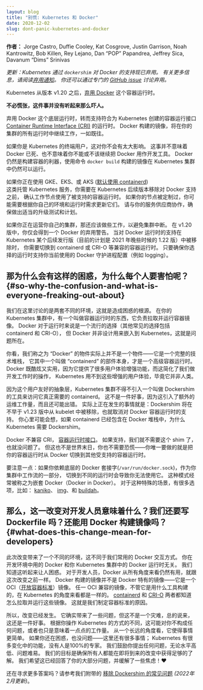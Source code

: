 ```yaml
---
layout: blog
title: "别慌: Kubernetes 和 Docker"
date: 2020-12-02
slug: dont-panic-kubernetes-and-docker
---
```

<!-- 
layout: blog
title: "Don't Panic: Kubernetes and Docker"
date: 2020-12-02
slug: dont-panic-kubernetes-and-docker
-->

**作者：** Jorge Castro, Duffie Cooley, Kat Cosgrove, Justin Garrison, Noah Kantrowitz, Bob Killen, Rey Lejano, Dan “POP” Papandrea, Jeffrey Sica, Davanum “Dims” Srinivas

<!--
_Update: Kubernetes support for Docker via `dockershim` is now deprecated.
For more information, read the [deprecation notice](/blog/2020/12/08/kubernetes-1-20-release-announcement/#dockershim-deprecation).
You can also discuss the deprecation via a dedicated [GitHub issue](https://github.com/kubernetes/kubernetes/issues/106917)._
-->
_更新：Kubernetes 通过 `dockershim` 对 Docker 的支持现已弃用。
有关更多信息，请阅读[弃用通知](/zh/blog/2020/12/08/kubernetes-1-20-release-announcement/#dockershim-deprecation)。
你还可以通过专门的 [GitHub issue](https://github.com/kubernetes/kubernetes/issues/106917) 讨论弃用。_

<!-- 
Kubernetes is [deprecating
Docker](https://github.com/kubernetes/kubernetes/blob/master/CHANGELOG/CHANGELOG-1.20.md#deprecation)
as a container runtime after v1.20.
-->
Kubernetes 从版本 v1.20 之后，[弃用 Docker](https://github.com/kubernetes/kubernetes/blob/master/CHANGELOG/CHANGELOG-1.20.md#deprecation)
这个容器运行时。

<!-- 
**You do not need to panic. It’s not as dramatic as it sounds.**
-->
**不必慌张，这件事并没有听起来那么吓人。**

<!-- 
TL;DR Docker as an underlying runtime is being deprecated in favor of runtimes
that use the [Container Runtime Interface (CRI)](https://kubernetes.io/blog/2016/12/container-runtime-interface-cri-in-kubernetes/)
created for Kubernetes. Docker-produced images will continue to work in your
cluster with all runtimes, as they always have.
-->
弃用 Docker 这个底层运行时，转而支持符合为 Kubernetes 创建的容器运行接口
[Container Runtime Interface (CRI)](https://kubernetes.io/blog/2016/12/container-runtime-interface-cri-in-kubernetes/)
的运行时。
Docker 构建的镜像，将在你的集群的所有运行时中继续工作，一如既往。

<!-- 
If you’re an end-user of Kubernetes, not a whole lot will be changing for you.
This doesn’t mean the death of Docker, and it doesn’t mean you can’t, or
shouldn’t, use Docker as a development tool anymore. Docker is still a useful
tool for building containers, and the images that result from running `docker
build` can still run in your Kubernetes cluster. 
--> 
如果你是 Kubernetes 的终端用户，这对你不会有太大影响。
这事并不意味着 Docker 已死、也不意味着你不能或不该继续把 Docker 用作开发工具。
Docker 仍然是构建容器的利器，使用命令 `docker build` 构建的镜像在 Kubernetes 集群中仍然可以运行。

<!-- 
If you’re using a managed Kubernetes service like GKE, EKS, or AKS (which [defaults to containerd](https://github.com/Azure/AKS/releases/tag/2020-11-16)) you will need to
make sure your worker nodes are using a supported container runtime before
Docker support is removed in a future version of Kubernetes. If you have node
customizations you may need to update them based on your environment and runtime
requirements. Please work with your service provider to ensure proper upgrade
testing and planning. 
-->
如果你正在使用 GKE、EKS、或 AKS 
([默认使用 containerd](https://github.com/Azure/AKS/releases/tag/2020-11-16))  
这类托管 Kubernetes 服务，你需要在 Kubernetes 后续版本移除对 Docker 支持之前，
确认工作节点使用了被支持的容器运行时。
如果你的节点被定制过，你可能需要根据你自己的环境和运行时需求更新它们。
请与你的服务供应商协作，确保做出适当的升级测试和计划。

<!-- 
If you’re rolling your own clusters, you will also need to make changes to avoid
your clusters breaking. At v1.20, you will get a deprecation warning for Docker.
When Docker runtime support is removed in a future release (currently planned
for the 1.22 release in late 2021) of Kubernetes it will no longer be supported
and you will need to switch to one of the other compliant container runtimes,
like containerd or CRI-O. Just make sure that the runtime you choose supports
the docker daemon configurations you currently use (e.g. logging).
-->
如果你正在运营你自己的集群，那还应该做些工作，以避免集群中断。
在 v1.20 版中，你仅会得到一个 Docker 的弃用警告。
当对 Docker 运行时的支持在 Kubernetes 某个后续发行版（目前的计划是 2021 年晚些时候的 1.22 版）中被移除时，
你需要切换到 containerd 或 CRI-O 等兼容的容器运行时。
只要确保你选择的运行时支持你当前使用的 Docker 守护进程配置（例如 logging）。

<!-- 
## So why the confusion and what is everyone freaking out about?
-->
## 那为什么会有这样的困惑，为什么每个人要害怕呢？{#so-why-the-confusion-and-what-is-everyone-freaking-out-about}

<!-- 
We’re talking about two different environments here, and that’s creating
confusion. Inside of your Kubernetes cluster, there’s a thing called a container
runtime that’s responsible for pulling and running your container images. Docker
is a popular choice for that runtime (other common options include containerd
and CRI-O), but Docker was not designed to be embedded inside Kubernetes, and
that causes a problem. 
-->
我们在这里讨论的是两套不同的环境，这就是造成困惑的根源。
在你的 Kubernetes 集群中，有一个叫做容器运行时的东西，它负责拉取并运行容器镜像。
Docker 对于运行时来说是一个流行的选择（其他常见的选择包括 containerd 和 CRI-O），
但 Docker 并非设计用来嵌入到 Kubernetes，这就是问题所在。

<!-- 
You see, the thing we call “Docker” isn’t actually one thing&mdash;it’s an entire
tech stack, and one part of it is a thing called “containerd,” which is a
high-level container runtime by itself. Docker is cool and useful because it has
a lot of UX enhancements that make it really easy for humans to interact with
while we’re doing development work, but those UX enhancements aren’t necessary
for Kubernetes, because it isn’t a human. 
-->
你看，我们称之为 “Docker” 的物件实际上并不是一个物件——它是一个完整的技术堆栈，
它其中一个叫做 “containerd” 的部件本身，才是一个高级容器运行时。
Docker 既酷炫又实用，因为它提供了很多用户体验增强功能，而这简化了我们做开发工作时的操作，
Kubernetes 用不到这些增强的用户体验，毕竟它并非人类。

<!-- 
As a result of this human-friendly abstraction layer, your Kubernetes cluster
has to use another tool called Dockershim to get at what it really needs, which
is containerd. That’s not great, because it gives us another thing that has to
be maintained and can possibly break. What’s actually happening here is that
Dockershim is being removed from Kubelet as early as v1.23 release, which
removes support for Docker as a container runtime as a result. You might be
thinking to yourself, but if containerd is included in the Docker stack, why
does Kubernetes need the Dockershim?
-->
因为这个用户友好的抽象层，Kubernetes 集群不得不引入一个叫做 Dockershim 的工具来访问它真正需要的 containerd。
这不是一件好事，因为这引入了额外的运维工作量，而且还可能出错。
实际上正在发生的事情就是：Dockershim 将在不早于 v1.23 版中从 kubelet 中被移除，也就取消对 Docker 容器运行时的支持。
你心里可能会想，如果 containerd 已经包含在 Docker 堆栈中，为什么 Kubernetes 需要 Dockershim。

<!-- 
Docker isn’t compliant with CRI, the [Container Runtime Interface](https://kubernetes.io/blog/2016/12/container-runtime-interface-cri-in-kubernetes/).
If it were, we wouldn’t need the shim, and this wouldn’t be a thing. But it’s
not the end of the world, and you don’t need to panic&mdash;you just need to change
your container runtime from Docker to another supported container runtime.
-->
Docker 不兼容 CRI，
[容器运行时接口](https://kubernetes.io/blog/2016/12/container-runtime-interface-cri-in-kubernetes/)。
如果支持，我们就不需要这个 shim 了，也就没问题了。
但这也不是世界末日，你也不需要恐慌——你唯一要做的就是把你的容器运行时从 Docker 切换到其他受支持的容器运行时。

<!-- 
One thing to note: If you are relying on the underlying docker socket
(`/var/run/docker.sock`) as part of a workflow within your cluster today, moving
to a different runtime will break your ability to use it. This pattern is often
called Docker in Docker. There are lots of options out there for this specific
use case including things like
[kaniko](https://github.com/GoogleContainerTools/kaniko),
[img](https://github.com/genuinetools/img), and
[buildah](https://github.com/containers/buildah). 
-->
要注意一点：如果你依赖底层的 Docker 套接字(`/var/run/docker.sock`)，作为你集群中工作流的一部分，
切换到不同的运行时会导致你无法使用它。
这种模式经常被称之为嵌套 Docker（Docker in Docker）。
对于这种特殊的场景，有很多选项，比如：
[kaniko](https://github.com/GoogleContainerTools/kaniko)、
[img](https://github.com/genuinetools/img)、和
[buildah](https://github.com/containers/buildah)。

<!-- 
## What does this change mean for developers, though? Do we still write Dockerfiles? Do we still build things with Docker?
-->
## 那么，这一改变对开发人员意味着什么？我们还要写 Dockerfile 吗？还能用 Docker 构建镜像吗？{#what-does-this-change-mean-for-developers}

<!-- 
This change addresses a different environment than most folks use to interact
with Docker. The Docker installation you’re using in development is unrelated to
the Docker runtime inside your Kubernetes cluster. It’s confusing, we understand.
As a developer, Docker is still useful to you in all the ways it was before this
change was announced. The image that Docker produces isn’t really a
Docker-specific image&mdash;it’s an OCI ([Open Container Initiative](https://opencontainers.org/)) image. 
Any OCI-compliant image, regardless of the tool you use to build it, will look
the same to Kubernetes. Both [containerd](https://containerd.io/) and
[CRI-O](https://cri-o.io/) know how to pull those images and run them. This is
why we have a standard for what containers should look like.
-->
此次改变带来了一个不同的环境，这不同于我们常用的 Docker 交互方式。
你在开发环境中用的 Docker 和你 Kubernetes 集群中的 Docker 运行时无关。
我们知道这听起来让人困惑。
对于开发人员，Docker 从所有角度来看仍然有用，就跟这次改变之前一样。
Docker 构建的镜像并不是 Docker 特有的镜像——它是一个
OCI（[开放容器标准](https://opencontainers.org/)）镜像。
任一 OCI 兼容的镜像，不管它是用什么工具构建的，在 Kubernetes 的角度来看都是一样的。
[containerd](https://containerd.io/) 和
[CRI-O](https://cri-o.io/)
两者都知道怎么拉取并运行这些镜像。
这就是我们制定容器标准的原因。

<!-- 
So, this change is coming. It’s going to cause issues for some, but it isn’t
catastrophic, and generally it’s a good thing. Depending on how you interact
with Kubernetes, this could mean nothing to you, or it could mean a bit of work.
In the long run, it’s going to make things easier. If this is still confusing
for you, that’s okay&mdash;there’s a lot going on here; Kubernetes has a lot of
moving parts, and nobody is an expert in 100% of it. We encourage any and all
questions regardless of experience level or complexity! Our goal is to make sure
everyone is educated as much as possible on the upcoming changes. We hope
this has answered most of your questions and soothed some anxieties! ❤️
-->
所以，改变已经发生。
它确实带来了一些问题，但这不是一个灾难，总的说来，这还是一件好事。
根据你操作 Kubernetes 的方式的不同，这可能对你不构成任何问题，或者也只是意味着一点点的工作量。
从一个长远的角度看，它使得事情更简单。
如果你还在困惑，也没问题——这里还有很多事情；
Kubernetes 有很多变化中的功能，没有人是100%的专家。
我们鼓励你提出任何问题，无论水平高低、问题难易。
我们的目标是确保所有人都能在即将到来的改变中获得足够的了解。
我们希望这已经回答了你的大部分问题，并缓解了一些焦虑！❤️

<!-- 
Looking for more answers? Check out our accompanying [Dockershim Removal FAQ](/blog/2022/02/17/dockershim-faq/) _(updated February 2022)_.
-->
还在寻求更多答案吗？请参考我们附带的
[移除 Dockershim 的常见问题](/zh/blog/2020/12/02/dockershim-faq/) _(2022年2月更新)_。
